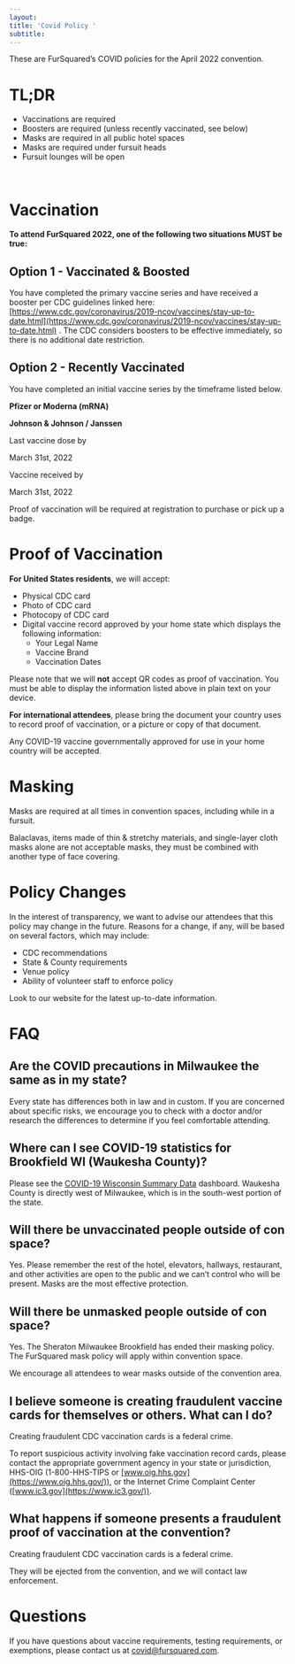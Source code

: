 ```yaml
---
layout:
title: 'Covid Policy '
subtitle:
---
```

These are FurSquared’s COVID policies for the April 2022 convention.

# **TL;DR**

* Vaccinations are required
* Boosters are required (unless recently vaccinated, see below)
* Masks are required in all public hotel spaces
* Masks are required under fursuit heads
* Fursuit lounges will be open

&nbsp;

# **Vaccination**

**To attend FurSquared 2022, one of the following two situations MUST be true:**

## **Option 1 - Vaccinated & Boosted**

You have completed the primary vaccine series and have received a booster per CDC guidelines linked here: [https://www.cdc.gov/coronavirus/2019-ncov/vaccines/stay-up-to-date.html](https://www.cdc.gov/coronavirus/2019-ncov/vaccines/stay-up-to-date.html) . The CDC considers boosters to be effective immediately, so there is no additional date restriction.

## **Option 2 - Recently Vaccinated**

You have completed an initial vaccine series by the timeframe listed below.

**Pfizer or Moderna (mRNA)**

**Johnson & Johnson / Janssen**

Last vaccine dose by

March 31st, 2022

Vaccine received by

March 31st, 2022

Proof of vaccination will be required at registration to purchase or pick up a badge.

# **Proof of Vaccination**

**For United States residents**, we will accept:

* Physical CDC card
* Photo of CDC card
* Photocopy of CDC card
* Digital vaccine record approved by your home state which displays the following information:
  * Your Legal Name
  * Vaccine Brand
  * Vaccination Dates

Please note that we will **not** accept QR codes as proof of vaccination. You must be able to display the information listed above in plain text on your device.

**For international attendees**, please bring the document your country uses to record proof of vaccination, or a picture or copy of that document.

Any COVID-19 vaccine governmentally approved for use in your home country will be accepted.

# **Masking**

Masks are required at all times in convention spaces, including while in a fursuit.

Balaclavas, items made of thin & stretchy materials, and single-layer cloth masks alone are not acceptable masks, they must be combined with another type of face covering.

# **Policy Changes**

In the interest of transparency, we want to advise our attendees that this policy may change in the future. Reasons for a change, if any, will be based on several factors, which may include:

* CDC recommendations
* State & County requirements
* Venue policy
* Ability of volunteer staff to enforce policy

Look to our website for the latest up-to-date information.

# **FAQ**

## **Are the COVID precautions in Milwaukee the same as in my state?**

Every state has differences both in law and in custom. If you are concerned about specific risks, we encourage you to check with a doctor and/or research the differences to determine if you feel comfortable attending.

## **Where can I see COVID-19 statistics for Brookfield WI (Waukesha County)?**

Please see the [COVID-19 Wisconsin Summary Data](https://www.dhs.wisconsin.gov/covid-19/data.htm) dashboard. Waukesha County is directly west of Milwaukee, which is in the south-west portion of the state.

## **Will there be unvaccinated people outside of con space?**

Yes. Please remember the rest of the hotel, elevators, hallways, restaurant, and other activities are open to the public and we can’t control who will be present. Masks are the most effective protection.

## **Will there be unmasked people outside of con space?**

Yes. The Sheraton Milwaukee Brookfield has ended their masking policy. The FurSquared mask policy will apply within convention space.&nbsp;

We encourage all attendees to wear masks outside of the convention area.

## **I believe someone is creating fraudulent vaccine cards for themselves or others. What can I do?**

Creating fraudulent CDC vaccination cards is a federal crime.

To report suspicious activity involving fake vaccination record cards, please contact the appropriate government agency in your state or jurisdiction, HHS-OIG (1-800-HHS-TIPS or [www.oig.hhs.gov](https://www.oig.hhs.gov/)), or the Internet Crime Complaint Center ([www.ic3.gov](https://www.ic3.gov/)).

## **What happens if someone presents a fraudulent proof of vaccination at the convention?**

Creating fraudulent CDC vaccination cards is a federal crime.

They will be ejected from the convention, and we will contact law enforcement.

# **Questions**

If you have questions about vaccine requirements, testing requirements, or exemptions, please contact us at [covid@fursquared.com](mailto:covid@fursquared.com).

&nbsp;
